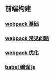## 前端构建

### [webpack 基础](./webpack/)

### [webpack 常见问题](./webpack常见问题/)

### [webpack 优化](./webpack优化/)

### [babel 编译 js](./babel/)
